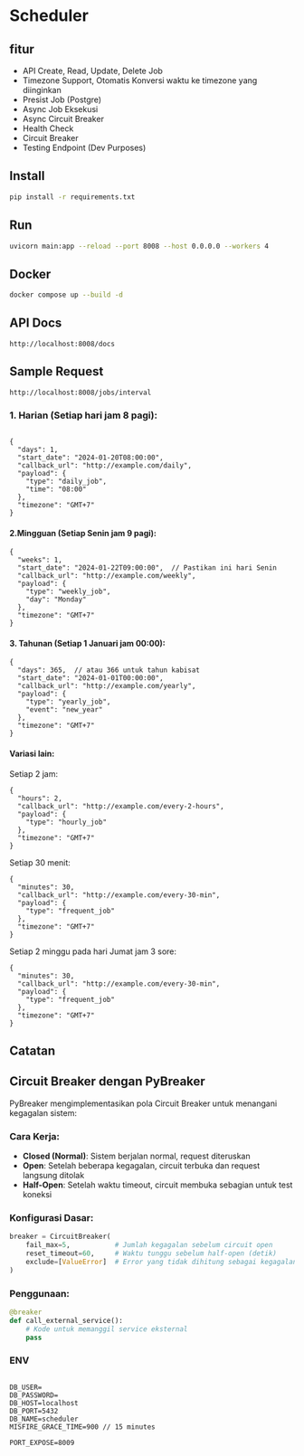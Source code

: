 # Scheduler

## fitur
 - API Create, Read, Update, Delete Job
 - Timezone Support, Otomatis Konversi waktu ke timezone yang diinginkan
 - Presist Job (Postgre)
 - Async Job Eksekusi
 - Async Circuit Breaker
 - Health Check
 - Circuit Breaker
 - Testing Endpoint  (Dev Purposes)

## Install

```bash
pip install -r requirements.txt
```

## Run

```bash
uvicorn main:app --reload --port 8008 --host 0.0.0.0 --workers 4
```

## Docker
```bash
docker compose up --build -d 
```

## API Docs
```
http://localhost:8008/docs
```

## Sample Request

```
http://localhost:8008/jobs/interval
```

### 1. Harian (Setiap hari jam 8 pagi):

```

{
  "days": 1,
  "start_date": "2024-01-20T08:00:00",
  "callback_url": "http://example.com/daily",
  "payload": {
    "type": "daily_job",
    "time": "08:00"
  },
  "timezone": "GMT+7"
}
```

#### 2.Mingguan (Setiap Senin jam 9 pagi):

```
{
  "weeks": 1,
  "start_date": "2024-01-22T09:00:00",  // Pastikan ini hari Senin
  "callback_url": "http://example.com/weekly",
  "payload": {
    "type": "weekly_job",
    "day": "Monday"
  },
  "timezone": "GMT+7"
}
```

#### 3. Tahunan (Setiap 1 Januari jam 00:00):
```
{
  "days": 365,  // atau 366 untuk tahun kabisat
  "start_date": "2024-01-01T00:00:00",
  "callback_url": "http://example.com/yearly",
  "payload": {
    "type": "yearly_job",
    "event": "new_year"
  },
  "timezone": "GMT+7"
}
```

#### Variasi lain:

Setiap 2 jam:
```
{
  "hours": 2,
  "callback_url": "http://example.com/every-2-hours",
  "payload": {
    "type": "hourly_job"
  },
  "timezone": "GMT+7"
}
```

Setiap 30 menit:
```
{
  "minutes": 30,
  "callback_url": "http://example.com/every-30-min",
  "payload": {
    "type": "frequent_job"
  },
  "timezone": "GMT+7"
}
```

Setiap 2 minggu pada hari Jumat jam 3 sore:
```
{
  "minutes": 30,
  "callback_url": "http://example.com/every-30-min",
  "payload": {
    "type": "frequent_job"
  },
  "timezone": "GMT+7"
}
```


## Catatan

## Circuit Breaker dengan PyBreaker

PyBreaker mengimplementasikan pola Circuit Breaker untuk menangani kegagalan sistem:

### Cara Kerja:
- **Closed (Normal)**: Sistem berjalan normal, request diteruskan
- **Open**: Setelah beberapa kegagalan, circuit terbuka dan request langsung ditolak
- **Half-Open**: Setelah waktu timeout, circuit membuka sebagian untuk test koneksi

### Konfigurasi Dasar:
```python
breaker = CircuitBreaker(
    fail_max=5,           # Jumlah kegagalan sebelum circuit open
    reset_timeout=60,     # Waktu tunggu sebelum half-open (detik)
    exclude=[ValueError]  # Error yang tidak dihitung sebagai kegagalan
)
```

### Penggunaan:
```python
@breaker
def call_external_service():
    # Kode untuk memanggil service eksternal
    pass
```


### ENV

```

DB_USER=
DB_PASSWORD=
DB_HOST=localhost
DB_PORT=5432
DB_NAME=scheduler
MISFIRE_GRACE_TIME=900 // 15 minutes

PORT_EXPOSE=8009

```